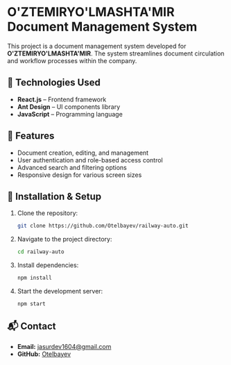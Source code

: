 # O'ZTEMIRYO'LMASHTA'MIR Document Management System

This project is a document management system developed for **O'ZTEMIRYO'LMASHTA'MIR**. The system streamlines document circulation and workflow processes within the company.

## 🚀 Technologies Used
- **React.js** – Frontend framework
- **Ant Design** – UI components library
- **JavaScript** – Programming language

## 📂 Features
- Document creation, editing, and management
- User authentication and role-based access control
- Advanced search and filtering options
- Responsive design for various screen sizes

## 🔧 Installation & Setup
1. Clone the repository:
   ```sh
   git clone https://github.com/Otelbayev/railway-auto.git
   ```
2. Navigate to the project directory:
   ```sh
   cd railway-auto
   ```
3. Install dependencies:
   ```sh
   npm install
   ```
4. Start the development server:
   ```sh
   npm start
   ```

## 📬 Contact
- **Email:** [jasurdev1604@gmail.com](mailto:jasurdev1604@gmail.com)
- **GitHub:** [Otelbayev](https://github.com/Otelbayev/railway-auto)
